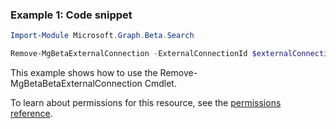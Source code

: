 ### Example 1: Code snippet

```powershellImport-Module Microsoft.Graph.Beta.Search

Remove-MgBetaExternalConnection -ExternalConnectionId $externalConnectionId
```
This example shows how to use the Remove-MgBetaBetaExternalConnection Cmdlet.
To learn about permissions for this resource, see the [permissions reference](/graph/permissions-reference).

